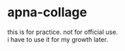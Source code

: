 # apna-collage
this is for practice.
not for official use.
<br>
i have to use it for my growth later.

